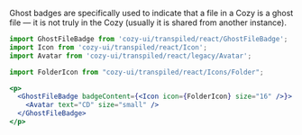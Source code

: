 Ghost badges are specifically used to indicate that a file in a Cozy is a ghost file — it is not truly in the Cozy (usually it is shared from another instance).

```jsx
import GhostFileBadge from 'cozy-ui/transpiled/react/GhostFileBadge';
import Icon from 'cozy-ui/transpiled/react/Icon';
import Avatar from 'cozy-ui/transpiled/react/legacy/Avatar';

import FolderIcon from "cozy-ui/transpiled/react/Icons/Folder";

<p>
  <GhostFileBadge badgeContent={<Icon icon={FolderIcon} size="16" />}>
    <Avatar text="CD" size="small" />
  </GhostFileBadge>
</p>
```

